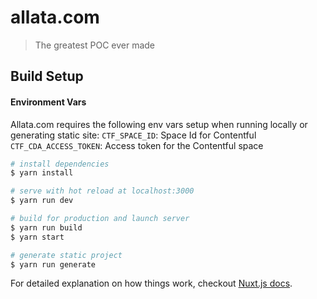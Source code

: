 # allata.com

> The greatest POC ever made

## Build Setup

#### Environment Vars
Allata.com requires the following env vars setup when running locally or generating static site:
`CTF_SPACE_ID`: Space Id for Contentful
`CTF_CDA_ACCESS_TOKEN`: Access token for the Contentful space


``` bash
# install dependencies
$ yarn install

# serve with hot reload at localhost:3000
$ yarn run dev

# build for production and launch server
$ yarn run build
$ yarn start

# generate static project
$ yarn run generate
```

For detailed explanation on how things work, checkout [Nuxt.js docs](https://nuxtjs.org).
